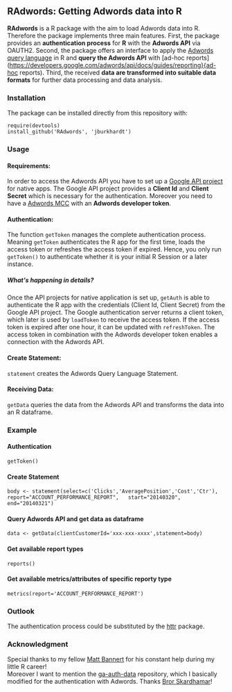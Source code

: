 ## RAdwords: Getting Adwords data into R ##

**RAdwords** is a R package with the aim to load Adwords data into R. Therefore the package implements three main features.
First, the package provides an **authentication process** for **R** with the **Adwords API** via OAUTH2.
Second, the package offers an interface to apply the [Adwords query language](https://developers.google.com/adwords/api/docs/guides/awql) in R and **query the Adwords API** with [ad-hoc reports](https://developers.google.com/adwords/api/docs/guides/reporting}{ad-hoc reports).
Third, the received **data are transformed into suitable data formats** for further data processing and data analysis.


### Installation ###

The package can be installed directly from this repository with:

`require(devtools)`  
`install_github('RAdwords', 'jburkhardt')`


### Usage ###

#### Requirements: ####
In order to access the Adwords API you have to set up a [Google API project](https://developers.google.com/console/help/) for native apps. The Google API project provides a **Client Id** and **Client Secret** which is necessary for the authentication. Moreover you need to have a [Adwords MCC](https://developers.google.com/adwords/api/docs/signingup) with an **Adwords developer token**.

#### Authentication: ####
The function `getToken` manages the complete authentication process. Meaning `getToken` authenticates the R app for the first time, loads the access token or refreshes the access token if expired. Hence, you only run `getToken()` to authenticate whether it is your initial R Session or a later instance.

##### What's happening in details? #####
Once the API projects for native application is set up, `getAuth` is able to authenticate the R app with the credentials (Client Id, Client Secret) from the Google API project. The Google authentication server returns a client token, which later is used by `loadToken` to receive the access token. If the access token is expired after one hour, it can be updated with `refreshToken`. The access token in combination with the Adwords developer token enables a connection with the Adwords API.

#### Create Statement: ####
`statement` creates the Adwords Query Language Statement.

#### Receiving Data: ####
`getData` queries the data from the Adwords API and transforms the data into an R dataframe.

### Example ###

#### Authentication ####
`getToken()`
#### Create Statement ####
`body <- statement(select=c('Clicks','AveragePosition','Cost','Ctr'),  
                  report="ACCOUNT_PERFORMANCE_REPORT",  
                  start="20140320",  
                  end="20140321")`  
#### Query Adwords API and get data as dataframe ####
`data <- getData(clientCustomerId='xxx-xxx-xxxx',statement=body)`
#### Get available report types ####
`reports()`
#### Get available metrics/attributes of specific reporty type ####
`metrics(report='ACCOUNT_PERFORMANCE_REPORT')`

### Outlook ###

The authentication process could be substituted by the [httr](https://github.com/hadley/httr) package.

### Acknowledgment ###
Special thanks to my fellow [Matt Bannert](https://github.com/mbannert) for his constant help during my little R career!  
Moreover I want to mention the [ga-auth-data](https://github.com/skardhamar/ga-auth-data) repository, which I basically modified for the authentication with Adwords. Thanks [Bror Skardhamar](https://github.com/skardhamar)!
